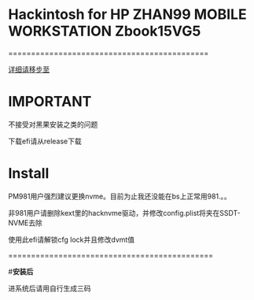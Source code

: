 # **Hackintosh for HP ZHAN99 MOBILE WORKSTATION Zbook15VG5**

============================================

[详细请移步至](https://xtremedev.top/default/107.html)

# **IMPORTANT**
不接受对黑果安装之类的问题

下载efi请从release下载

# **Install**

PM981用户强烈建议更换nvme。目前为止我还没能在bs上正常用981.。。

非981用户请删除kext里的hacknvme驱动，并修改config.plist将夹在SSDT-NVME去除

使用此efi请解锁cfg lock并且修改dvmt值


=============================================

#**安装后**

进系统后请用自行生成三码

